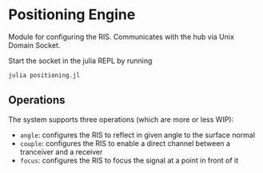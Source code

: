 # Positioning Engine

Module for configuring the RIS. Communicates with the hub via Unix Domain Socket.

Start the socket in the julia REPL by running
```bash
julia positioning.jl
```

## Operations

The system supports three operations (which are more or less WIP):
- `angle`: configures the RIS to reflect in given angle to the surface normal
- `couple`: configures the RIS to enable a direct channel between a tranceiver and a receiver
- `focus`: configures the RIS to focus the signal at a point in front of it